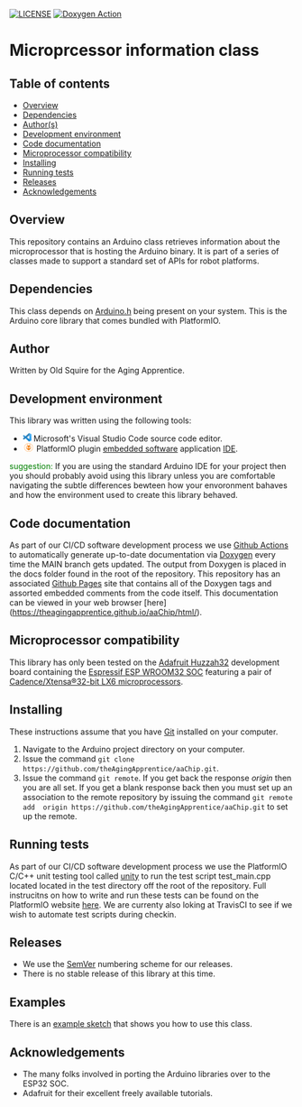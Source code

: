 [![LICENSE](https://img.shields.io/badge/license-MIT-blue.svg)](https://raw.githubusercontent.com/mmistakes/minimal-mistakes/master/LICENSE)
[![Doxygen Action](https://github.com/theAgingApprentice/aaChip/actions/workflows/main.yml/badge.svg?event=push)](https://github.com/theAgingApprentice/aaChip/actions/workflows/main.yml)

# Microprcessor information class 

## Table of contents
* [Overview](#Overview)
* [Dependencies](#Dependencies)
* [Author(s)](#Author)
* [Development environment](#Development-environment)
* [Code documentation](#Code-documentation)
* [Microprocessor compatibility](#Microprocessor-compatibility)
* [Installing](#Installing)
* [Running tests](#Running-tests)
* [Releases](#Releases)
* [Acknowledgements](#Acknowledgements)

## Overview
This repository contains an Arduino class retrieves information about the 
microprocessor that is hosting the Arduino binary. It is part of a series 
of classes made to support a standard set of APIs for robot platforms. 

## Dependencies
This class depends on <a href="https://github.com/espressif/arduino-esp32">
Arduino.h</a> being present on your system. This is the Arduino core library
that comes bundled with PlatformIO.

## Author
Written by Old Squire for the Aging Apprentice.

## Development environment
This library was written using the following tools:
* [<img src="/img/vscLogo.png" width="15" height="15">](https://code.visualstudio.com/docs) 
Microsoft's Visual Studio Code source code editor. 
* [<img src="/img/pioLogo.png" width="20" height="15">](https://platformio.org/) 
PlatformIO plugin 
[embedded software](https://en.wikipedia.org/wiki/Embedded_software) application 
[IDE](https://en.wikipedia.org/wiki/Integrated_development_environment). 

<span style="color:green">suggestion:</span> If you are using the standard 
Arduino IDE for your project then you should probably avoid using this library 
unless you are comfortable navigating the subtle differences bewteen how your 
envoronment bahaves and how the environment used to create this library behaved.

## Code documentation
As part of our CI/CD software development process we use 
[Github Actions](https://docs.github.com/en/actions) to automatically generate up-to-date 
documentation via [Doxygen](https://www.doxygen.nl/index.html) every time the 
MAIN branch gets updated. The output from Doxygen is placed in the docs folder 
found in the root of the repository. This repository has an associated 
[Github Pages](https://pages.github.com/) site that contains all of the Doxygen
tags and assorted embedded comments from the code itself. This documentation 
can be viewed in your web browser [here]
(https://theagingapprentice.github.io/aaChip/html/).    

## Microprocessor compatibility
This library has only been tested on the [Adafruit Huzzah32](https://learn.adafruit.com/adafruit-huzzah32-esp32-feather) 
development board containing the 
[Espressif ESP WROOM32 SOC](https://www.espressif.com/sites/default/files/documentation/esp32_datasheet_en.pdf) 
featuring a pair of [Cadence/Xtensa®32-bit LX6 microprocessors](https://mirrobo.ru/wp-content/uploads/2016/11/Cadence_Tensillica_Xtensa_LX6_ds.pdf). 

## Installing
These instructions assume that you have [Git](https://git-scm.com/) installed on 
your computer.

1. Navigate to the Arduino project directory on your computer.
2. Issue the command `git clone https://github.com/theAgingApprentice/aaChip.git`.
3. Issue the command `git remote`. If you get back the response *origin* then 
you are all set. If you get a blank response back then you must set up an 
association to the remote repository by issuing the command `git remote add 
origin https://github.com/theAgingApprentice/aaChip.git` to set up the remote. 

## Running tests
As part of our CI/CD software development process we use the PlatformIO C/C++ 
unit testing tool called [unity](https://github.com/ThrowTheSwitch/Unity) to 
run the test script test_main.cpp located located in the test directory off 
the root of the repository. Full instrucitns on how to write and run these tests
can be found on the PlatformIO website 
[here](https://docs.platformio.org/en/latest/tutorials/espressif32/arduino_debugging_unit_testing.html#writing-unit-tests). 
We are currenty also loking at TravisCI to see if we wish to automate test 
scripts during checkin. 

## Releases
* We use the [SemVer](http://semver.org/) numbering scheme for our releases. 
* There is no stable release of this library at this time. 

## Examples
There is an 
[example sketch](https://github.com/theAgingApprentice/aaChip/blob/main/examples/callAllExample/callAllExample.cpp) 
that shows you how to use this class.   

## Acknowledgements
* The many folks involved in porting the Arduino libraries over to the ESP32 SOC.
* Adafruit for their excellent freely available tutorials.

